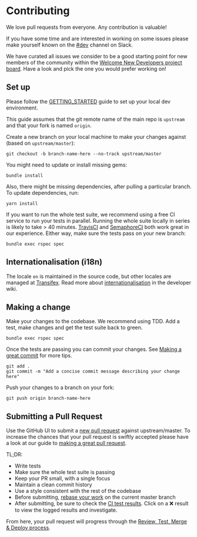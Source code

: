 # Contributing
We love pull requests from everyone. Any contribution is valuable!

If you have some time and are interested in working on some issues please make yourself known on the [#dev][slack-dev] channel on Slack.

We have curated all issues we consider to be a good starting point for new members of the community within the [Welcome New Developers project board][welcome-dev]. Have a look and pick the one you would prefer working on!

## Set up

Please follow the [GETTING_STARTED](GETTING_STARTED.md) guide to set up your local dev environment.

This guide assumes that the git remote name of the main repo is `upstream` and that your fork is named `origin`.

Create a new branch on your local machine to make your changes against (based on `upstream/master`):

    git checkout -b branch-name-here --no-track upstream/master

You might need to update or install missing gems:

    bundle install

Also, there might be missing dependencies, after pulling a particular branch. To update dependencies, run:

    yarn install

If you want to run the whole test suite, we recommend using a free CI service to run your tests in parallel. Running the whole suite locally in series is likely to take > 40 minutes. [TravisCI][travis] and [SemaphoreCI][semaphore] both work great in our experience. Either way, make sure the tests pass on your new branch:

    bundle exec rspec spec

## Internationalisation (i18n)

The locale `en` is maintained in the source code, but other locales are managed at [Transifex][ofn-transifex]. Read more about [internationalisation][i18n] in the developer wiki.

## Making a change

Make your changes to the codebase. We recommend using TDD. Add a test, make changes and get the test suite back to green.

    bundle exec rspec spec

Once the tests are passing you can commit your changes. See [Making a great commit][great-commit] for more tips.

    git add .
    git commit -m "Add a concise commit message describing your change here"

Push your changes to a branch on your fork:

    git push origin branch-name-here

## Submitting a Pull Request

Use the GitHub UI to submit a [new pull request][pr] against upstream/master. To increase the chances that your pull request is swiftly accepted please have a look at our guide to [making a great pull request][great-pr]. 

TL;DR:
* Write tests
* Make sure the whole test suite is passing
* Keep your PR small, with a single focus
* Maintain a clean commit history
* Use a style consistent with the rest of the codebase
* Before submitting, [rebase your work][rebase] on the current master branch
* After submitting, be sure to check the [CI test results][ci]. Click on a ❌ result to view the logged results and investigate.

From here, your pull request will progress through the [Review, Test, Merge & Deploy process][process].

[pr]: https://github.com/openfoodfoundation/openfoodnetwork/compare/
[great-pr]: https://github.com/openfoodfoundation/openfoodnetwork/wiki/Making-a-great-pull-request
[great-commit]: https://github.com/openfoodfoundation/openfoodnetwork/wiki/Making-a-great-commit
[process]: https://github.com/openfoodfoundation/openfoodnetwork/wiki/The-process-of-review%2C-test%2C-merge-and-deploy
[rebase]: https://www.atlassian.com/git/tutorials/merging-vs-rebasing/workflow-walkthrough
[travis]: https://travis-ci.org/
[semaphore]: https://semaphoreci.com/
[slack-dev]: https://openfoodnetwork.slack.com/messages/C2GQ45KNU
[ofn-transifex]: https://www.transifex.com/open-food-foundation/open-food-network/
[i18n]: https://github.com/openfoodfoundation/openfoodnetwork/wiki/Internationalisation-%28i18n%29
[welcome-dev]: https://github.com/orgs/openfoodfoundation/projects/5
[ci]: https://github.com/openfoodfoundation/openfoodnetwork/wiki/Continuous-Integration
